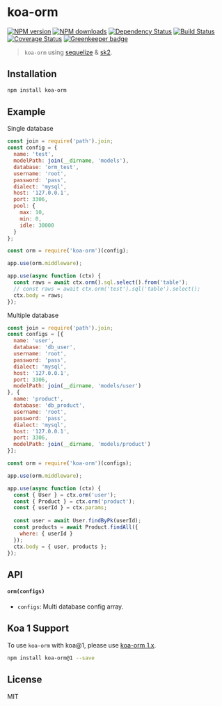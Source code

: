 # koa-orm

[![NPM version](https://img.shields.io/npm/v/koa-orm.svg)](https://www.npmjs.com/package/koa-orm)
[![NPM downloads](https://img.shields.io/npm/dm/koa-orm.svg)](https://www.npmjs.com/package/koa-orm)
[![Dependency Status](https://david-dm.org/d-band/koa-orm.svg)](https://david-dm.org/d-band/koa-orm)
[![Build Status](https://travis-ci.org/d-band/koa-orm.svg?branch=master)](https://travis-ci.org/d-band/koa-orm)
[![Coverage Status](https://coveralls.io/repos/github/d-band/koa-orm/badge.svg?branch=master)](https://coveralls.io/github/d-band/koa-orm?branch=master)
[![Greenkeeper badge](https://badges.greenkeeper.io/d-band/koa-orm.svg)](https://greenkeeper.io/)

> `koa-orm` using [sequelize](https://github.com/sequelize/sequelize) & [sk2](https://github.com/d-band/sk2).

## Installation

```bash
npm install koa-orm
```

## Example

Single database

```js
const join = require('path').join;
const config = {
  name: 'test',
  modelPath: join(__dirname, 'models'),
  database: 'orm_test',
  username: 'root',
  password: 'pass',
  dialect: 'mysql',
  host: '127.0.0.1',
  port: 3306,
  pool: {
    max: 10,
    min: 0,
    idle: 30000
  }
};

const orm = require('koa-orm')(config);

app.use(orm.middleware);

app.use(async function (ctx) {
  const raws = await ctx.orm().sql.select().from('table');
  // const raws = await ctx.orm('test').sql('table').select();
  ctx.body = raws;
});
```

Multiple database

```js
const join = require('path').join;
const configs = [{
  name: 'user',
  database: 'db_user',
  username: 'root',
  password: 'pass',
  dialect: 'mysql',
  host: '127.0.0.1',
  port: 3306,
  modelPath: join(__dirname, 'models/user')
}, {
  name: 'product',
  database: 'db_product',
  username: 'root',
  password: 'pass',
  dialect: 'mysql',
  host: '127.0.0.1',
  port: 3306,
  modelPath: join(__dirname, 'models/product')
}];

const orm = require('koa-orm')(configs);

app.use(orm.middleware);

app.use(async function (ctx) {
  const { User } = ctx.orm('user');
  const { Product } = ctx.orm('product');
  const { userId } = ctx.params;
  
  const user = await User.findByPk(userId);
  const products = await Product.findAll({
    where: { userId }
  });
  ctx.body = { user, products };
});
```

## API

#### `orm(configs)`

* `configs`: Multi database config array.

## Koa 1 Support

To use `koa-orm` with koa@1, please use [koa-orm 1.x](https://github.com/d-band/koa-orm/tree/v1.x).

```bash
npm install koa-orm@1 --save
```

## License

MIT